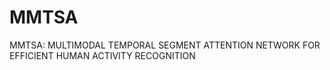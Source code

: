 # MMTSA
MMTSA: MULTIMODAL TEMPORAL SEGMENT ATTENTION NETWORK FOR EFFICIENT HUMAN ACTIVITY RECOGNITION
